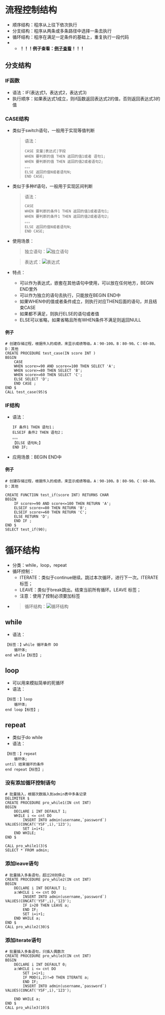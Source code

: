 # 流程控制结构
+ 顺序结构：程序从上往下依次执行
+ 分支结构：程序从两条或多条路径中选择一条去执行
+ 循环结构：程序在满足一定条件的基础上，重复执行一段代码
+ + **！！！例子查看：[例子查看](/数据库/MySQL/code/流程控制.sql)！！！**

## 分支结构
### IF函数
+ 语法：IF(表达式1，表达式2，表达式3)
+ 执行顺序：如果表达式1成立，则if函数返回表达式2的值，否则返回表达式3的值

### CASE结构
+ 类似于switch语句，一般用于实现等值判断

    >  语法：
    >
    > ```
    > CASE 变量|表达式|字段
    > WHEN 要判断的值 THEN 返回的值1或者 语句1;
    > WHEN 要判断的值 THEN 返回的值2或者语句2;
    > 。。。
    > ELSE 返回的值N或者语句N;
    > END CASE;
    > ```
 
+ 类似于多种if语句，一般用于实现区间判断
  > 语法：
  >
  > ```
  > CASE 
  > WHEN 要判断的条件1 THEN 返回的值1或者语句1;
  > WHEN 要判断的条件1 THEN 返回的值2或者语句2;
  > 。。。
  > ELSE 返回的值N或者语句N;
  > END CASE;
  > ```

+ 使用场景：
  > 独立语句：![独立语句](/数据库/MySQL/images/case独立语句.png)
  
  > 表达式：![表达式](/数据库/MySQL/images/case表达式.png)

+ 特点：
  + 可以作为表达式，嵌套在其他语句中使用，可以放在任何地方，BEGIN END里外
  + 可以作为独立的语句去执行，只能放在BEGIN END中
  + 如果WHEN中的值或者条件成立，则执行对应THEN后面的语句，并且结束CASE
  + 如果都不满足，则执行ELSE的语句或者值
  + ELSE可以省略，如果省略且所有WHEN条件不满足则返回NULL

#### 例子
```
# 创建存储过程，根据传入的成绩，来显示成绩等级。A：90-100。B：80-90。C：60-80。D：其他
CREATE PROCEDURE test_case(IN score INT )
BEGIN 
    CASE 
    WHEN score>=90 AND score<=100 THEN SELECT 'A';
    WHEN score>=80 THEN SELECT 'B';
    WHEN score>=60 THEN SELECT 'C';
    ELSE SELECT 'D';
    END CASE ;
END $
CALL test_case(95)$
```

### IF结构

+ 语法：

  ```
  IF 条件1 THEN 语句1；
  ELSEIF 条件2 THEN 语句2；
  。。。
  【ELSE 语句N;】
  END IF;
  ```

+ 应用场景：BEGIN END中

#### 例子

```
# 创建存储过程，根据传入的成绩，来显示成绩等级。A：90-100。B：80-90。C：60-80。D：其他

CREATE FUNCTION test_if(score INT) RETURNS CHAR 
BEGIN  
    IF score>=90 AND score<=100 THEN RETURN 'A';
    ELSEIF score>=80 THEN RETURN 'B';
    ELSEIF score>=60 THEN RETURN 'C';
    ELSE RETURN 'D';
    END IF ;
END $
SELECT test_if(90);
```

# 循环结构
+ 分类：while，loop，repeat
+ 循环控制：
  + ITERATE：类似于continue继续。跳过本次循环，进行下一次。ITERATE 标签；
  + LEAVE：类似于break跳出。结束当前所有循环。LEAVE 标签；
  + 注意：使用了控制必须要加标签
+ > 循环结构：![循环结构](/数据库/MySQL/images/循环结构.png)

## while
+ 语法：
```
【标签：】while 循环条件 DO
    循环体;
end while【标签】;
```

## loop
+ 可以用来模拟简单的死循环
+ 语法：
```
【标签：】loop
    循环体;
end loop【标签】;
```

## repeat 
+ 类似于do while
+ 语法：
```
【标签：】repeat
    循环体;
until 结束循环的条件
end repeat【标签】;
```

### 没有添加循环控制语句
```
# 批量插入，根据次数插入到admin表中多条记录
DELIMITER $
CREATE PROCEDURE pro_while1(IN cnt INT)
BEGIN  
    DECLARE i INT DEFAULT 1;
    WHILE i <= cnt DO
        INSERT INTO admin(username,`password`) VALUES(CONCAT('YSF',i),'123');
        SET i=i+1;
    END WHILE;
END $

CALL pro_while1(3)$
SELECT * FROM admin;
```

### 添加leave语句
```
# 批量插入多条语句，超过20则停止
CREATE PROCEDURE pro_while2(IN cnt INT)
BEGIN  
    DECLARE i INT DEFAULT 1;
    a:WHILE i <= cnt DO
        INSERT INTO admin(username,`password`) VALUES(CONCAT('YSF',i),'123');
        IF i>20 THEN LEAVE a;
        END IF;
        SET i=i+1;
    END WHILE a;
END $
CALL pro_while2(30)$
```

### 添加iterate语句
```
# 批量插入多条语句，只插入偶数次
CREATE PROCEDURE pro_while3(IN cnt INT)
BEGIN  
    DECLARE i INT DEFAULT 0;
    a:WHILE i <= cnt DO
        SET i=i+1;
        IF MOD(i,2)!=0 THEN ITERATE a;
        END IF;
        INSERT INTO admin(username,`password`) VALUES(CONCAT('YSF',i),'123');

    END WHILE a;
END $
CALL pro_while3(10)$
```